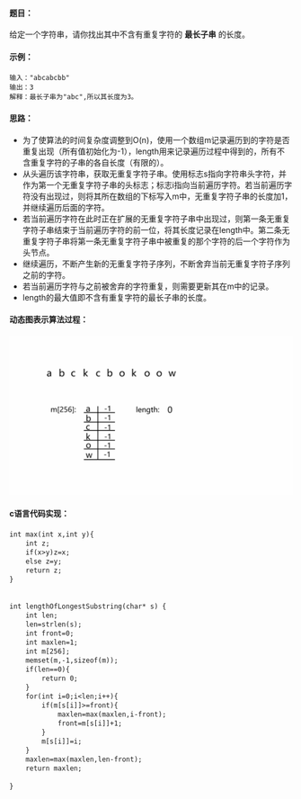 #### 题目：

给定一个字符串，请你找出其中不含有重复字符的 **最长子串** 的长度。 

#### 示例：

```
输入："abcabcbb"
输出：3
解释：最长子串为"abc",所以其长度为3。
```

#### 思路：

- 为了使算法的时间复杂度调整到O(n)，使用一个数组m记录遍历到的字符是否重复出现（所有值初始化为-1），length用来记录遍历过程中得到的，所有不含重复字符的子串的各自长度（有限的）。
- 从头遍历该字符串，获取无重复字符子串。使用标志s指向字符串头字符，并作为第一个无重复字符子串的头标志；标志i指向当前遍历字符。若当前遍历字符没有出现过，则将其所在数组的下标写入m中，无重复字符子串的长度加1，并继续遍历后面的字符。
- 若当前遍历字符在此时正在扩展的无重复字符子串中出现过，则第一条无重复字符子串结束于当前遍历字符的前一位，将其长度记录在length中。第二条无重复字符子串将第一条无重复字符子串中被重复的那个字符的后一个字符作为头节点。
- 继续遍历，不断产生新的无重复字符子序列，不断舍弃当前无重复字符子序列之前的字符。
- 若当前遍历字符与之前被舍弃的字符重复，则需要更新其在m中的记录。
- length的最大值即不含有重复字符的最长子串的长度。

#### 动态图表示算法过程：

![longest substring](https://github.com/guanhuazhan/Leetcode/blob/master/pictures/longest%20substring.gif)

#### c语言代码实现：

```
int max(int x,int y){
    int z;
    if(x>y)z=x;
    else z=y;
    return z;
}


int lengthOfLongestSubstring(char* s) {
    int len;
    len=strlen(s);
    int front=0;
    int maxlen=1;
    int m[256];
    memset(m,-1,sizeof(m));
    if(len==0){
        return 0;
    }
    for(int i=0;i<len;i++){
        if(m[s[i]]>=front){
            maxlen=max(maxlen,i-front);
            front=m[s[i]]+1;  
        }
        m[s[i]]=i;
    }
    maxlen=max(maxlen,len-front);
    return maxlen;
    
}
```







 






